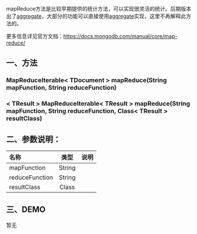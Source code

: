 mapReduce方法是比较早期提供的统计方法，可以实现很灵活的统计。后期版本出了[aggregate](/YCollection/aggregate.md)，大部分的功能可以直接使用[aggregate](/YCollection/aggregate.md)实现，这里不再解释此方法的。

更多信息详见官方文档：https://docs.mongodb.com/manual/core/map-reduce/


## 一、方法

### MapReduceIterable< TDocument > mapReduce(String mapFunction, String reduceFunction)


### < TResult > MapReduceIterable< TResult > mapReduce(String mapFunction, String reduceFunction, Class< TResult > resultClass)


## 二、参数说明：

| 名称 | 类型 | 说明 |
| :-- | :--: | :-- |
| mapFunction | String |  |
| reduceFunction | String |  |
| resultClass | Class |  |


## 三、DEMO

暂无